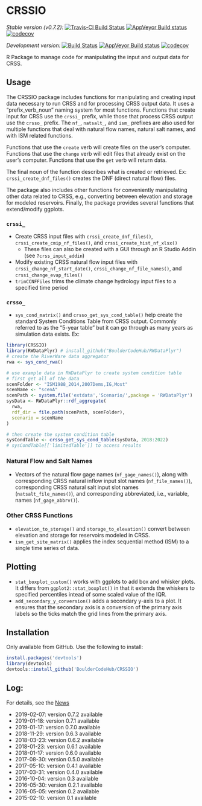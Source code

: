 
<!-- README.md is generated from README.Rmd. Please edit that file -->

# CRSSIO

*Stable version (v0.7.2):* [![Travis-CI Build
Status](https://travis-ci.org/BoulderCodeHub/CRSSIO.svg?branch=master)](https://travis-ci.org/BouldercodeHub/CRSSIO)
[![AppVeyor Build
status](https://ci.appveyor.com/api/projects/status/tkbmrk4hosv96rin?svg=true)](https://ci.appveyor.com/project/BoulderCodeHub/crssio)
[![codecov](https://codecov.io/gh/BoulderCodeHub/CRSSIO/branch/master/graphs/badge.svg)](https://codecov.io/gh/BoulderCodeHub/CRSSIO)

*Development version:* [![Build
Status](https://travis-ci.org/rabutler-usbr/CRSSIO.svg?branch=master)](https://travis-ci.org/rabutler-usbr/CRSSIO)
[![AppVeyor Build
status](https://ci.appveyor.com/api/projects/status/lad6jf69q7stn1e7?svg=true)](https://ci.appveyor.com/project/rabutler-usbr/crssio)
[![codecov](https://codecov.io/gh/rabutler-usbr/CRSSIO/branch/master/graph/badge.svg)](https://codecov.io/gh/rabutler-usbr/CRSSIO)

R Package to manage code for manipulating the input and output data for
CRSS.

## Usage

The CRSSIO package includes functions for manipulating and creating
input data necessary to run CRSS and for processing CRSS output data. It
uses a “prefix\_verb\_noun” naming system for most functions. Functions
that create input for CRSS use the `crssi_` prefix, while those that
process CRSS output use the `crsso_` prefix. The `nf_`, `natsalt_`, and
`ism_` prefixes are also used for multiple functions that deal with
natural flow names, natural salt names, and with ISM related functions.

Functions that use the `create` verb will create files on the user’s
computer. Functions that use the `change` verb will edit files that
already exist on the user’s computer. Functions that use the `get` verb
will return data.

The final noun of the function describes what is created or retrieved.
Ex: `crssi_create_dnf_files()` creates the DNF (direct natural flow)
files.

The package also includes other functions for conveniently manipulating
other data related to CRSS, e.g., converting between elevation and
storage for modeled reservoirs. Finally, the package provides several
functions that extend/modify ggplots.

### `crssi_`

  - Create CRSS input files with `crssi_create_dnf_files()`,
    `crssi_create_cmip_nf_files()`, and `crssi_create_hist_nf_xlsx()`
      - These files can also be created with a GUI through an R Studio
        Addin (see `?crss_input_addin`)
  - Modify existing CRSS natural flow input files with
    `crssi_change_nf_start_date()`, `crssi_change_nf_file_names()`, and
    `crssi_change_evap_files()`
  - `trimCCNFFiles` trims the climate change hydrology input files to a
    specified time period

### `crsso_`

  - `sys_cond_matrix()` and `crsso_get_sys_cond_table()` help create the
    standard System Conditions Table from CRSS output. Commonly referred
    to as the “5-year table” but it can go through as many years as
    simulation data exists. Ex:

<!-- end list -->

``` r
library(CRSSIO)
library(RWDataPlyr) # install_github("BoulderCodeHub/RWDataPlyr")
# create the RiverWare data aggregator
rwa <- sys_cond_rwa()

# use example data in RWDataPlyr to create system condition table
# first get all of the data
scenFolder <- "ISM1988_2014,2007Dems,IG,Most"
scenName <- "scenA"
scenPath <- system.file('extdata','Scenario/',package = 'RWDataPlyr')
sysData <- RWDataPlyr::rdf_aggregate(
  rwa,
  rdf_dir = file.path(scenPath, scenFolder),
  scenario = scenName
)

# then create the system condition table
sysCondTable <- crsso_get_sys_cond_table(sysData, 2018:2022)
# sysCondTable[['limitedTable']] to access results
```

### Natural Flow and Salt Names

  - Vectors of the natural flow gage names (`nf_gage_names()`), along
    with corresponding CRSS natural inflow input slot names
    (`nf_file_names()`), corresponding CRSS natural salt input slot
    names (`natsalt_file_names()`), and corresponding abbreviated, i.e.,
    variable, names (`nf_gage_abbrv()`).

### Other CRSS Functions

  - `elevation_to_storage()` and `storage_to_elevation()` convert
    between elevation and storage for reservoirs modeled in CRSS.
  - `ism_get_site_matrix()` applies the index sequential method (ISM) to
    a single time series of data.

## Plotting

  - `stat_boxplot_custom()` works with ggplots to add box and whisker
    plots. It differs from `ggplot2::stat_boxplot()` in that it extends
    the whiskers to specified percentiles intead of some scaled value of
    the IQR.
  - `add_secondary_y_conversion()` adds a secondary y-axis to a plot. It
    ensures that the secondary axis is a conversion of the primary axis
    labels so the ticks match the grid lines from the primary axis.

## Installation

Only available from GitHub. Use the following to install:

``` r
install.packages('devtools')
library(devtools)
devtools::install_github('BoulderCodeHub/CRSSIO')
```

## Log:

For details, see the [News](NEWS.md)

  - 2019-02-07: version 0.7.2 available
  - 2019-01-18: version 0.7.1 available
  - 2019-01-17: version 0.7.0 available
  - 2018-11-29: version 0.6.3 available
  - 2018-03-23: version 0.6.2 available
  - 2018-01-23: version 0.6.1 available
  - 2018-01-17: version 0.6.0 available
  - 2017-08-30: version 0.5.0 available
  - 2017-05-10: version 0.4.1 available
  - 2017-03-31: version 0.4.0 available
  - 2016-10-04: version 0.3 available
  - 2016-05-30: version 0.2.1 available
  - 2016-05-05: version 0.2 available
  - 2015-02-10: version 0.1 available
